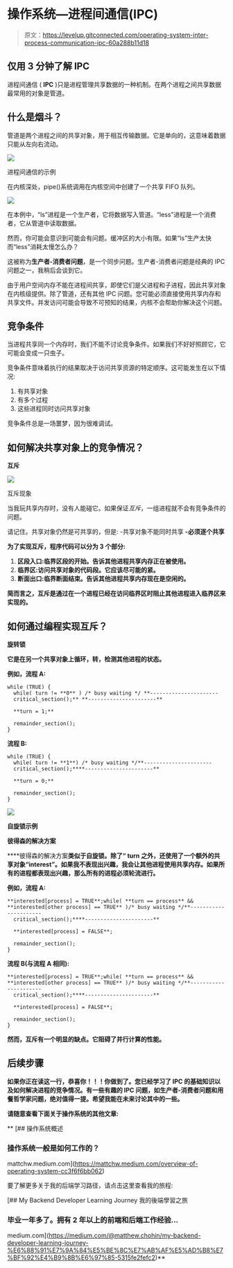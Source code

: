 # 操作系统—进程间通信(IPC)

> 原文：<https://levelup.gitconnected.com/operating-system-inter-process-communication-ipc-60a288b11d18>

## 仅用 3 分钟了解 IPC

进程间通信 ( **IPC** )只是进程管理共享数据的一种机制。在两个进程之间共享数据最常用的对象是管道。

## **什么是烟斗？**

管道是两个进程之间的共享对象，用于相互传输数据。它是单向的，这意味着数据只能从左向右流动。

![](img/c5c6d50d77a4ee70107f0750216c7d23.png)

进程间通信的示例

在内核深处，pipe()系统调用在内核空间中创建了一个共享 FIFO 队列。

![](img/86699cee0032a1a7d9c2d3ea110627e1.png)

在本例中，“ls”进程是一个生产者，它将数据写入管道。“less”进程是一个消费者，它从管道中读取数据。

然而，你可能会意识到可能会有问题。缓冲区的大小有限。如果“ls”生产太快而“less”消耗太慢怎么办？

这被称为**生产者-消费者问题**，是一个同步问题。生产者-消费者问题是经典的 IPC 问题之一，我稍后会谈到它。

由于用户空间内存不能在进程间共享，即使它们是父进程和子进程，因此共享对象在内核级提供。除了管道，还有其他 IPC 问题。您可能必须直接使用共享内存和共享文件。并发访问可能会导致不可预知的结果，内核不会帮助你解决这个问题。

## 竞争条件

当进程共享同一个内存时，我们不能不讨论竞争条件。如果我们不好好照顾它，它可能会变成一只虫子。

竞争条件意味着执行的结果取决于访问共享资源的特定顺序。这可能发生在以下情况:

1.  有共享对象
2.  有多个过程
3.  这些进程同时访问共享对象

竞争条件总是一场噩梦，因为很难调试。

## 如何解决共享对象上的竞争情况？

**互斥**

![](img/573fc238f757b3cb935f030aed62ad6f.png)

互斥现象

当我玩共享内存时，没有人能碰它。如果保证*互斥*，一组进程就不会有竞争条件的问题。

请记住。共享对象仍然是可共享的，但是:
-共享对象不能同时共享 **-必须逐个共享**

**为了实现互斥，程序代码可以分为 3 个部分:**

1.  ****区段入口**:临界区段的开始。告诉其他进程共享内存正在被使用。**
2.  ****临界区**:访问共享对象的代码段。它应该尽可能的紧。**
3.  ****断面出口**:临界断面结束。告诉其他进程共享内存现在是空闲的。**

**简而言之，互斥是通过在一个进程已经在访问临界区时阻止其他进程进入临界区来实现的。**

## ****如何通过编程实现互斥？****

****旋转锁****

**它是在另一个共享对象上循环，**转**，检测其他进程的状态。**

**例如，流程 A:**

```
while (TRUE) {
  while( turn != **0** ) /* busy waiting */ **----------------------
  critical_section();** **----------------------** 

  **turn = 1;**

  remainder_section();
}
```

**流程 B:**

```
while (TRUE) {
  while( turn != **1**) /* busy waiting */**----------------------
  critical_section();****----------------------** 

  **turn = 0;**

  remainder_section();
}
```

**![](img/5a678954e2bc07feec3c417fb3625472.png)**

**自旋锁示例**

****彼得森的解决方案****

****彼得森的解决方案**类似于自旋锁。除了“ **turn** 之外，还使用了一个额外的共享对象“**interest”**。如果我不表现出兴趣，我会让其他进程使用共享内存。如果所有的进程都表现出兴趣，那么所有的进程必须轮流进行。**

**例如，流程 A:**

```
**interested[process] = TRUE**;while( **turn == process** && **interested[other process] == TRUE** )/* busy waiting */**----------------------
  critical_section();****----------------------** 

  **interested[process] = FALSE**;

  remainder_section();
}
```

**流程 B(与流程 A 相同):**

```
**interested[process] = TRUE**;while( **turn == process** && **interested[other process] == TRUE** )/* busy waiting */**----------------------
  critical_section();****----------------------** 

  **interested[process] = FALSE**;

  remainder_section();
}
```

**然而，互斥有一个明显的缺点。它阻碍了并行计算的性能。**

## **后续步骤**

**如果你正在读这一行，恭喜你！！！你做到了。您已经学习了 IPC 的基础知识以及如何解决进程的竞争情况。有一些有趣的 IPC 问题，如生产者-消费者问题和用餐哲学家问题，绝对值得一提。希望我能在未来讨论其中的一些。**

**请随意查看下面关于操作系统的其他文章:**

**[](https://mattchw.medium.com/overview-of-operating-system-cc3f6f6bb062) [## 操作系统概述

### 操作系统一般是如何工作的？

mattchw.medium.com](https://mattchw.medium.com/overview-of-operating-system-cc3f6f6bb062) 

要了解更多关于我的后端学习路径，请点击这里查看我的旅程:

[](https://medium.com/@matthew.chohin/my-backend-developer-learning-journey-%E6%88%91%E7%9A%84%E5%BE%8C%E7%AB%AF%E5%AD%B8%E7%BF%92%E4%B9%8B%E6%97%85-5315fe2fefc2) [## My Backend Developer Learning Journey 我的後端學習之旅

### 毕业一年多了。拥有 2 年以上的前端和后端工作经验…

medium.com](https://medium.com/@matthew.chohin/my-backend-developer-learning-journey-%E6%88%91%E7%9A%84%E5%BE%8C%E7%AB%AF%E5%AD%B8%E7%BF%92%E4%B9%8B%E6%97%85-5315fe2fefc2)**